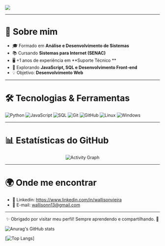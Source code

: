 <!-- Banner animado -->
<img align="center" src="https://readme-typing-svg.herokuapp.com?size=24&duration=4000&color=00CFFF&center=true&vCenter=true&width=600&lines=👋+Olá%2C+eu+sou+o+Wallison+Vieira!;💻+Analista+de+TI+e+Futuro+Dev+Front-end;🚀+Aprendendo+Sempre!">

---

# 🚀 Sobre mim
- 🎓 Formado em **Análise e Desenvolvimento de Sistemas**  
- 📚 Cursando **Sistemas para Internet (SENAC)**  
- 🖥️ +1 anos de experiência em **Suporte Técnico **  
- 🔎 Explorando **JavaScript, SQL e Desenvolvimento Front-end**  
- 💡 Objetivo: **Desenvolvimento Web**  

---

# 🛠️ Tecnologias & Ferramentas
<!-- Badges -->
![Python](https://img.shields.io/badge/Python-3776AB?style=for-the-badge&logo=python&logoColor=white)
![JavaScript](https://img.shields.io/badge/JavaScript-F7DF1E?style=for-the-badge&logo=javascript&logoColor=black)
![SQL](https://img.shields.io/badge/SQL-316192?style=for-the-badge&logo=postgresql&logoColor=white)
![Git](https://img.shields.io/badge/Git-F05032?style=for-the-badge&logo=git&logoColor=white)
![GitHub](https://img.shields.io/badge/GitHub-181717?style=for-the-badge&logo=github&logoColor=white)
![Linux](https://img.shields.io/badge/Linux-FCC624?style=for-the-badge&logo=linux&logoColor=black)
![Windows](https://img.shields.io/badge/Windows-0078D6?style=for-the-badge&logo=windows&logoColor=white)

---

# 📊 Estatísticas do GitHub
<div align="center">

![Activity Graph](https://github-readme-activity-graph.vercel.app/graph?username=wallisonRDS&theme=tokyo-night)


</div>

---

# 🌍 Onde me encontrar
- 💼 Linkedin: https://www.linkedin.com/in/wallisonvieira  
- 📧 E-mail: wallisonn13@gmail.com

---

<div align="center">
  
✨ Obrigado por visitar meu perfil! Sempre aprendendo e compartilhando. 🚀  


</div>

<div>
  
![Anurag's GitHub stats](https://github-readme-stats.vercel.app/api?username=wallisonRDS&show_icons=true&theme=midnight-purple)

[![Top Langs](https://github-readme-stats.vercel.app/api/top-langs/?username=wallisonRDS&layout=pie)]

</div>


